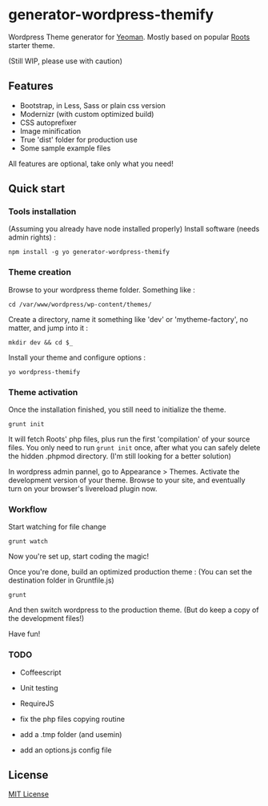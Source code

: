 # generator-wordpress-themify

Wordpress Theme generator for [Yeoman](http://yeoman.io).
Mostly based on popular [Roots](https://github.com/roots/roots) starter theme.

(Still WIP, please use with caution)


## Features

* Bootstrap, in Less, Sass or plain css version
* Modernizr (with custom optimized build) 
* CSS autoprefixer
* Image minification
* True 'dist' folder for production use
* Some sample example files

All features are optional, take only what you need!


## Quick start


### Tools installation

(Assuming you already have node installed properly)
Install software (needs admin rights) :

```
npm install -g yo generator-wordpress-themify
```

### Theme creation

Browse to your wordpress theme folder. Something like :

```
cd /var/www/wordpress/wp-content/themes/
```

Create a directory, name it something like 'dev' or 'mytheme-factory', no matter, and jump into it :

```
mkdir dev && cd $_
```

Install your theme and configure options :

```
yo wordpress-themify
```

### Theme activation

Once the installation finished, you still need to initialize the theme.

```
grunt init
```
It will fetch Roots' php files, plus run the first 'compilation' of your source files.
You only need to run ```grunt init``` once, after what you can safely delete the hidden .phpmod directory.
(I'm still looking for a better solution)

In wordpress admin pannel, go to Appearance > Themes. Activate the development version of your theme. Browse to your site, and eventually turn on your browser's livereload plugin now.


### Workflow

Start watching for file change

```
grunt watch
```

Now you're set up, start coding the magic!

Once you're done, build an optimized production theme :
(You can set the destination folder in Gruntfile.js)

```
grunt
```
And then switch wordpress to the production theme.
(But do keep a copy of the development files!)


Have fun!


### TODO

* Coffeescript
* Unit testing
* RequireJS

* fix the php files copying routine
* add a .tmp folder (and usemin)
* add an options.js config file


## License

[MIT License](http://en.wikipedia.org/wiki/MIT_License)
